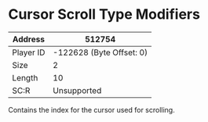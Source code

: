 #  Cursor Scroll Type Modifiers
Address   | 512754
----------|-------------
Player ID | -122628 (Byte Offset: 0)
Size 	  | 2
Length 	  | 10
SC:R      | Unsupported

Contains the index for the cursor used for scrolling.
